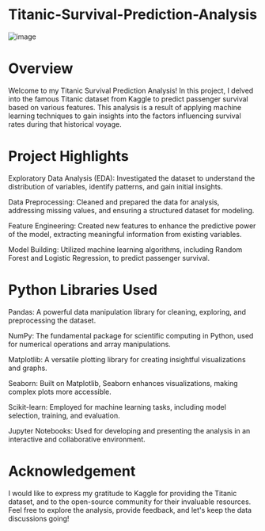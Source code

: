 # Titanic-Survival-Prediction-Analysis
![image](https://github.com/K-Swati/Titanic-Survival-Prediction-Analysis/assets/150483888/f9e55164-c118-4128-b818-d78f65b319d2)

# Overview
Welcome to my Titanic Survival Prediction Analysis! In this project, I delved into the famous Titanic dataset from Kaggle to predict passenger survival based on various features. This analysis is a result of applying machine learning techniques to gain insights into the factors influencing survival rates during that historical voyage.

# Project Highlights
Exploratory Data Analysis (EDA): Investigated the dataset to understand the distribution of variables, identify patterns, and gain initial insights.

Data Preprocessing: Cleaned and prepared the data for analysis, addressing missing values, and ensuring a structured dataset for modeling.

Feature Engineering: Created new features to enhance the predictive power of the model, extracting meaningful information from existing variables.

Model Building: Utilized machine learning algorithms, including Random Forest and Logistic Regression, to predict passenger survival.

# Python Libraries Used
Pandas: A powerful data manipulation library for cleaning, exploring, and preprocessing the dataset.

NumPy: The fundamental package for scientific computing in Python, used for numerical operations and array manipulations.

Matplotlib: A versatile plotting library for creating insightful visualizations and graphs.

Seaborn: Built on Matplotlib, Seaborn enhances visualizations, making complex plots more accessible.

Scikit-learn: Employed for machine learning tasks, including model selection, training, and evaluation.

Jupyter Notebooks: Used for developing and presenting the analysis in an interactive and collaborative environment.

# Acknowledgement
I would like to express my gratitude to Kaggle for providing the Titanic dataset, and to the open-source community for their invaluable resources.
Feel free to explore the analysis, provide feedback, and let's keep the data discussions going!
